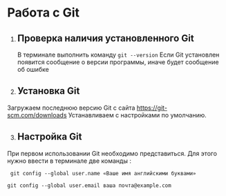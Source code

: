 # Работа с Git

1. ## Проверка наличия установленного Git

   В терминале выполнить команду `git --version`
Если Git установлен появится сообщение о версии программы, иначе будет сообщение об ошибке 

2. ## Установка Git

Загружаем последнюю версию Git с сайта  https://git-scm.com/downloads Устанавливаем с настройками по умолчанию.

3. ## Настройка Git

При первом использовании Git необходимо представиться. Для этого нужно ввести в терминале две команды :
```
 git config --global user.name «Ваше имя английскими буквами» 

git config --global user.email ваша почта@example.com 
```



